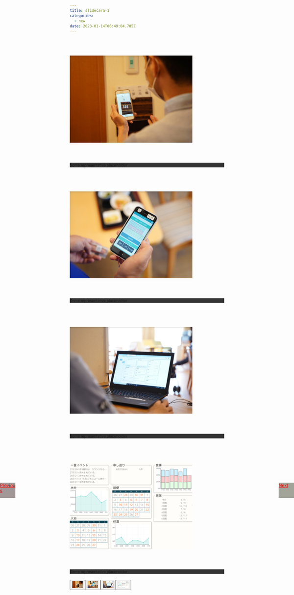 ```yaml
---
title: slidecara-1
categories:
  - new
date: 2023-01-14T06:49:04.785Z
---
```

<head><meta charset="UTF-8" /><meta http-equiv="X-UA-Compatible" content="IE=edge" /><meta name="viewport" content="width=device-width, initial-scale=1.0" /><script src="https://code.jquery.com/jquery-3.2.1.slim.min.js"integrity="sha384-KJ3o2DKtIkvYIK3UENzmM7KCkRr/rE9/Qpg6aAZGJwFDMVNA/GpGFF93hXpG5KkN"crossorigin="anonymous"></script><script src="https://cdn.jsdelivr.net/npm/popper.js@1.12.9/dist/umd/popper.min.js"integrity="sha384-ApNbgh9B+Y1QKtv3Rn7W3mgPxhU9K/ScQsAP7hUibX39j7fakFPskvXusvfa0b4Q"crossorigin="anonymous"></script><script src="https://cdn.jsdelivr.net/npm/bootstrap@4.0.0/dist/js/bootstrap.min.js"integrity="sha384-JZR6Spejh4U02d8jOt6vLEHfe/JQGiRRSQQxSfFWpi1MquVdAyjUar5+76PVCmYl"crossorigin="anonymous"></script><link rel="stylesheet" href="https://cdn.jsdelivr.net/npm/bootstrap@4.0.0/dist/css/bootstrap.min.css"integrity="sha384-Gn5384xqQ1aoWXA+058RXPxPg6fy4IWvTNh0E263XmFcJlSAwiGgFAW/dAiS6JXm" crossorigin="anonymous"><title>Image Slider Carousel With Thumbas</title><style>body {/* background: #ccc; */padding-top: 20px;}.carousel-control-prev,.carousel-control-next {width: 150px;/*slide icon close and */color: rgb(255, 0, 0);}.carousel-indicators {margin-bottom: 30px;static;}.carousel-indicators button[data-target] {width: 50px;/* Set the thumbnail width */}.carousel-inner img {width: 400px;/* Set the width to 100% of the viewport */height: 400px;/* Set the height to 50% of the viewport */object-fit: contain;/* Scale the images to cover the container */}.carousel-control-prev {background-color: rgb(162, 151, 151);}/* Change the background color of the next button */.carousel-control-next {background-color: rgb(162, 164, 153);}.carousel-control-prev {/* Set the button height*/height: 50px;width: 50px;}/* Change the size of the next button */.carousel-control-next {/* Set the button height*/height: 50px;width: 50px;}/* Change the position of the preview button */.carousel-control-prev {position: absolute;top: 40%;left: 0;}/* Change the position of the next button */.carousel-control-next {position: absolute;top: 40%;right: 0;}/* .carousel-caption h5 {color: red;/* Change the color of the headings *//* } */.carousel-caption p {font-size: 12px;/* Change the font size of the paragraphs */}.carousel-caption {position: relative;top: 0%;left: 50%;transform: translate(-50%, -50%);/* Center the text within the carousel */}.carousel-item p {background-color: #333;/* This is the background color you want */}/* Change the position of the preview button */</style></head>

<body><div id="carouselExampleIndicators" class="carousel slide" data-ride="carousel"><div class="carousel-inner"><div class="p-3 carousel-item active"><img src="/images/case4-1.jpg" class="d-block w-100"><div class="carousel-caption hidden md:block absolute text-center"><p>Some representative placeholder </p></div></div><div class="p-3 carousel-item"><img src="/images/case4-2.jpg" class="d-block w-100"><div class="carousel-caption hidden md:block absolute text-center"><p>Some representative placeholder </p></div></div><div class="p-3 carousel-item"><img src="/images/case4-3.jpg" class="d-block w-100"><div class="carousel-caption hidden md:block absolute text-center"><p>Some representative placeholder </p></div></div><div class="p-3 carousel-item"><img src="/images/case4-4.jpg" class="d-block w-100"><div class="carousel-caption hidden md:block absolute text-center"><p>Some representative placeholder </p></div></div><a class="carousel-control-prev " href="#carouselExampleIndicators" role="button" data-slide="prev"><span class="carousel-control-prev-icon" aria-hidden="true"></span><span class="sr-only">Previous</span></a><a class="carousel-control-next" href="#carouselExampleIndicators" role="button" data-slide="next"><span class="carousel-control-next-icon" aria-hidden="true"></span><span class="sr-only">Next</span></a></div><!-- Indicator start --><div class="carousel-indicators"><button type="button" data-target="#carouselExampleIndicators" class="active img-thumbnail" data-slide-to="0"><img src="/images/case4-1.jpg" alt="" class="d-block w-100"></button><button type="button" data-target="#carouselExampleIndicators" class="img-thumbnail" data-slide-to="1"><img src="/images/case4-2.jpg" alt="" class="d-block w-100"></button><button type="button" data-target="#carouselExampleIndicators" class="img-thumbnail" data-slide-to="2"><img src="/images/case4-3.jpg" alt="" class="d-block w-100"></button><button type="button" data-target="#carouselExampleIndicators" class="img-thumbnail" data-slide-to="3"><img src="/images/case4-4.jpg" alt="" class="d-block w-100"></button></div></div>